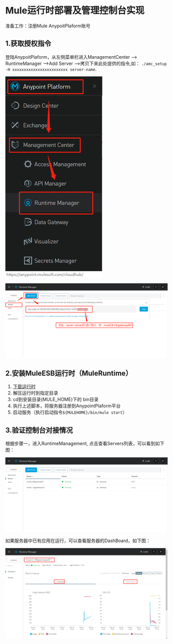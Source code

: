 # Mule运行时部署及管理控制台实现

准备工作：注册Mule AnypoitPlaform账号

## 1.获取授权指令

登陆AnypoitPlaform，从左侧菜单栏进入ManagementCenter --> RuntimeManager -->Add Server -->拷贝下来此处提供的指令,如： `./amc_setup -H xxxxxxxxxxxxxxxxxxxxxxxx server-name`. 

![1542791428515](assets/1542791428515.png)

![1542791789840](assets/1542791789840.png)

## 2.安装MuleESB运行时（MuleRuntime）

1.  [下载运行时](https://docs.mulesoft.com/release-notes/mule-runtime/mule-3.9.1-release-notes)
2.  解压运行时到指定目录
3.  cd到安装目录(MULE_HOME)下的 bin目录
4.  执行上述脚本，将服务器注册到AnypointPlaform平台
5.  启动服务（执行启动指令`${MULEHOME}/bin/mule start`）



## 3.验证控制台对接情况

根据步骤一，进入RuntimeManagement, 点击查看Servers列表，可以看到如下图：

![1542792176567](assets/1542792176567.png)

如果服务器中已有应用在运行，可以查看服务器的DashBoard，如下图：

![1542792370453](assets/1542792370453.png)




